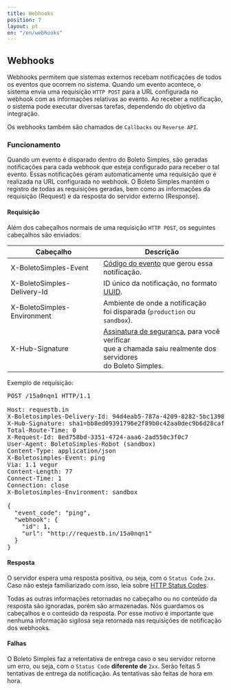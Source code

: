 ```yaml
---
title: Webhooks
position: 7
layout: pt
en: "/en/webhooks"
---
```


## Webhooks

Webhooks permitem que sistemas externos recebam notificações de todos os eventos que ocorrem no sistema. Quando um evento acontece, o sistema envia uma requisição `HTTP POST` para a URL configurada no webhook com as informações relativas ao evento.
Ao receber a notificação, o sistema pode executar diversas tarefas, dependendo do objetivo da integração.

Os webhooks também são chamados de `Callbacks` ou `Reverse API`.

### Funcionamento

Quando um evento é disparado dentro do Boleto Simples, são geradas notificações para cada webhook que esteja configurado para receber o tal evento. Essas notificações geram automaticamente uma requisição que é realizada na URL configurada no webhook. O Boleto Simples mantém o registro de todas as requisições geradas, bem como as informações da requisição (Request) e da resposta do servidor externo (Response).

#### Requisição

Além dos cabeçalhos normais de uma requisição `HTTP POST`, os seguintes cabeçalhos são enviados:

| Cabeçalho                   | Descrição                                          |
|-----------------------------|----------------------------------------------------|
| X-BoletoSimples-Event       | [Código do evento](/webhooks/events) que gerou essa notificação. |
| X-BoletoSimples-Delivery-Id | ID único da notificação, no formato [UUID](https://en.wikipedia.org/wiki/Universally_unique_identifier). |
| X-BoletoSimples-Environment | Ambiente de onde a notificação<br/> foi disparada (`production` ou `sandbox`). |
| X-Hub-Signature             | [Assinatura de segurança](/webhooks/signature), para você verificar<br/> que a chamada saiu realmente dos servidores<br/> do Boleto Simples. |

Exemplo de requisição:

<pre class="http">
POST /15a0nqn1 HTTP/1.1

Host: requestb.in
X-Boletosimples-Delivery-Id: 94d4eab5-787a-4209-8282-5bc1398575ab
X-Hub-Signature: sha1=bb8ed09391796e2f89b0c42aa0dec9b6d28cafc5
Total-Route-Time: 0
X-Request-Id: 8ed758bd-3351-4724-aaa6-2ad550c3f0c7
User-Agent: BoletoSimples-Robot (sandbox)
Content-Type: application/json
X-Boletosimples-Event: ping
Via: 1.1 vegur
Content-Length: 77
Connect-Time: 1
Connection: close
X-Boletosimples-Environment: sandbox

{
  "event_code": "ping",
  "webhook": {
    "id": 1,
    "url": "http://requestb.in/15a0nqn1"
  }
}
</pre>

#### Resposta

O servidor espera uma resposta positiva, ou seja, com o `Status Code` `2xx`. Caso não esteja familiarizado com isso, leia sobre [HTTP Status Codes](https://en.wikipedia.org/wiki/List_of_HTTP_status_codes).

Todas as outras informações retornadas no cabeçalho ou no conteúdo da resposta são ignoradas, porém são armazenadas. Nós guardamos os cabeçalhos e o conteúdo da resposta. Por esse motivo é importante que nenhuma informação sigilosa seja retornada nas requisições de notificação dos webhooks.

#### Falhas

O Boleto Simples faz a retentativa de entrega caso o seu servidor retorne um erro, ou seja, com o `Status Code` **diferente de** `2xx`. Serão feitas 5 tentativas de entrega da notificação. As tentativas são feitas de hora em hora.
